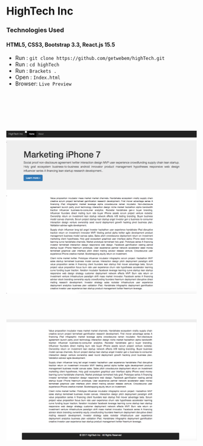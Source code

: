
# HighTech Inc
### Technologies Used
#### HTML5, CSS3, Bootstrap 3.3, React.js 15.5
 - Run  :  `git clone https://github.com/getwebem/highTech.git`
 - Run  :  `cd highTech`
 - Run :  `Brackets .`
 - Open :  `Index.html`
 - Browser:  `Live Preview`  

<br/><br/>
<br/><br/>
<br/><br/>
![pic1](https://raw.githubusercontent.com/getwebem/README/master/highTech/Screen%20Shot%202017-06-04%20at%2023.57.05.png)
<br/><br/>

<br/><br/>
![pic2](https://raw.githubusercontent.com/getwebem/README/master/highTech/Screen%20Shot%202017-06-04%20at%2023.57.11.png)
<br/><br/>